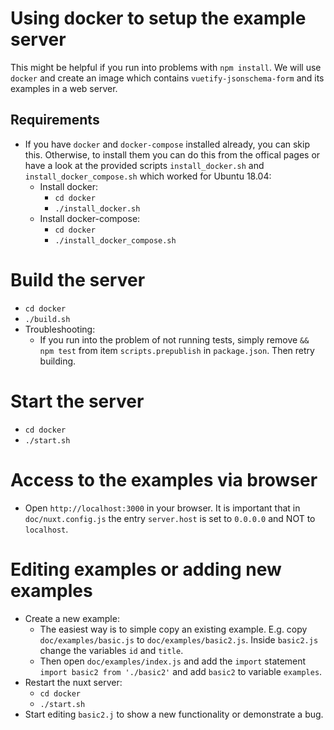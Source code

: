 # Using docker to setup the example server
This might be helpful if you run into problems with `npm install`. We will use `docker` and create an image which contains `vuetify-jsonschema-form` and its examples in a web server.

## Requirements
- If you have `docker` and `docker-compose` installed already, you can skip this. Otherwise, to install them you can do this from the offical pages or have a look at the provided scripts `install_docker.sh` and `install_docker_compose.sh` which worked for Ubuntu 18.04:
  - Install docker:
    - `cd docker`
    - `./install_docker.sh`
  - Install docker-compose:
    - `cd docker`
    - `./install_docker_compose.sh`

# Build the server
- `cd docker`
- `./build.sh`
- Troubleshooting:
  - If you run into the problem of not running tests, simply remove `&& npm test` from item `scripts.prepublish` in `package.json`. Then retry building.

# Start the server
- `cd docker`
- `./start.sh`

# Access to the examples via browser
- Open `http://localhost:3000` in your browser. It is important that in `doc/nuxt.config.js` the entry `server.host` is set to `0.0.0.0` and NOT to `localhost`.

# Editing examples or adding new examples
- Create a new example:
  - The easiest way is to simple copy an existing example. E.g. copy `doc/examples/basic.js` to `doc/examples/basic2.js`. Inside `basic2.js` change the variables `id` and `title`.
  - Then open `doc/examples/index.js` and add the `import` statement `import basic2 from './basic2'` and add `basic2` to variable `examples`.
- Restart the nuxt server:
  - `cd docker`
  - `./start.sh`
- Start editing `basic2.j` to show a new functionality or demonstrate a bug.
